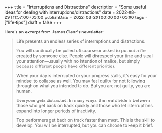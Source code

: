 +++
title = "Interruptions and Distractions"
description = "Some useful ideas for dealing with interruptions/distractions"
date = 2022-08-29T11:57:00+03:00
publishDate = 2022-08-29T00:00:00+03:00
tags = ["life-tips"]
draft = false
+++

Here's an excerpt from James Clear's newsletter:

> Life presents an endless series of interruptions and
> distractions.
>
> You will continually be pulled off course or asked to put out a
> fire created by someone else. People will disrespect your time
> and steal your attention—usually with no intention of malice, but
> simply because different people have different priorities.
>
> When your day is interrupted or your progress stalls, it's easy
> for your mindset to collapse as well. You may feel guilty for not
> following through on what you intended to do. But you are not
> guilty, you are human.
>
> Everyone gets distracted. In many ways, the real divide is
> between those who get back on track quickly and those who let
> interruptions expand into longer periods of inactivity.
>
> Top performers get back on track faster than most. This is the
> skill to develop. You will be interrupted, but you can choose to
> keep it brief.
